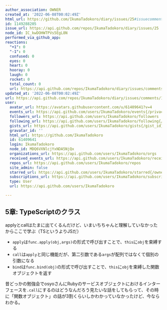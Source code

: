 ```yaml
---
author_association: OWNER
created_at: '2022-06-08T00:02:49Z'
html_url: https://github.com/IkumaTadokoro/diary/issues/25#issuecomment-1149288205
id: 1149288205
issue_url: https://api.github.com/repos/IkumaTadokoro/diary/issues/25
node_id: IC_kwDOHWTPVs5EgL8N
performed_via_github_app: 
reactions:
  "+1": 0
  "-1": 0
  confused: 0
  eyes: 0
  heart: 0
  hooray: 0
  laugh: 0
  rocket: 0
  total_count: 0
  url: https://api.github.com/repos/IkumaTadokoro/diary/issues/comments/1149288205/reactions
updated_at: '2022-06-08T00:02:49Z'
url: https://api.github.com/repos/IkumaTadokoro/diary/issues/comments/1149288205
user:
  avatar_url: https://avatars.githubusercontent.com/u/61409641?v=4
  events_url: https://api.github.com/users/IkumaTadokoro/events{/privacy}
  followers_url: https://api.github.com/users/IkumaTadokoro/followers
  following_url: https://api.github.com/users/IkumaTadokoro/following{/other_user}
  gists_url: https://api.github.com/users/IkumaTadokoro/gists{/gist_id}
  gravatar_id: ''
  html_url: https://github.com/IkumaTadokoro
  id: 61409641
  login: IkumaTadokoro
  node_id: MDQ6VXNlcjYxNDA5NjQx
  organizations_url: https://api.github.com/users/IkumaTadokoro/orgs
  received_events_url: https://api.github.com/users/IkumaTadokoro/received_events
  repos_url: https://api.github.com/users/IkumaTadokoro/repos
  site_admin: false
  starred_url: https://api.github.com/users/IkumaTadokoro/starred{/owner}{/repo}
  subscriptions_url: https://api.github.com/users/IkumaTadokoro/subscriptions
  type: User
  url: https://api.github.com/users/IkumaTadokoro

---
```

## 5章: TypeScriptのクラス

applyとcallはたまに出てくるんだけど、いまいちちゃんと理解していなかったからここで学ぶ（TSというよりJSだ）

- `apply`は`func.apply(obj,args)`の形式で呼び出すことで、`this`に`obj`を束縛する
- `call`は`apply`と同じ機能だが、第二引数である`args`が配列ではなくて個別の引数になる
- `bind`は`func.bind(obj)`の形式で呼び出すことで、`this`に`obj`を束縛した関数オブジェクトを返す

昔どっかの勉強会でosyoさんにRubyのサービスオブジェクトにおけるインターフェースを`.call`にするのはどうなんだろう見たいな話をしてもらって、その時に「関数オブジェクト」の話が3割くらいしかわかっていなかったけど、今ならわかる。


